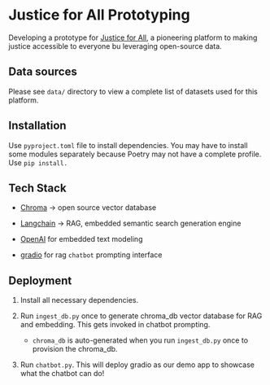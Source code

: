 # Justice for All Prototyping

Developing a prototype for [Justice for All](https://j4all.org), a pioneering platform to making justice accessible to everyone bu leveraging open-source data.

## Data sources

Please see `data/` directory to view a complete list of datasets used for this platform.

## Installation

Use `pyproject.toml` file to install dependencies. You may have to install some modules separately because Poetry may not have a complete profile. Use `pip install.`

## Tech Stack

* [Chroma](https://www.trychroma.com/) -> open source vector database

* [Langchain](https://www.langchain.com/) -> RAG, embedded semantic search generation engine

* [OpenAI](https://openai.com/) for embedded text modeling

* [gradio](https://www.gradio.app/) for rag `chatbot` prompting interface

## Deployment

1. Install all necessary dependencies.

2. Run `ingest_db.py` once to generate chroma_db vector database for RAG and embedding. This gets invoked in chatbot prompting.

    * `chroma_db` is auto-generated when you run `ingest_db.py` once to provision the chroma_db.

3. Run `chatbot.py`. This will deploy gradio as our demo app to showcase what the chatbot can do!